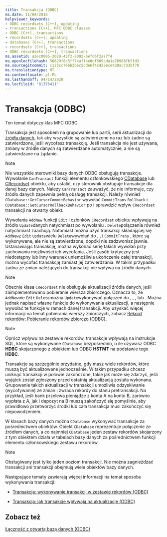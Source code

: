 ```yaml
---
title: Transakcja (ODBC)
ms.date: 11/04/2016
helpviewer_keywords:
- ODBC recordsets [C++], updating
- transactions [C++], MFC ODBC classes
- ODBC [C++], transactions
- recordsets [C++], updating
- databases [C++], transactions
- recordsets [C++], transactions
- ODBC recordsets [C++], transactions
ms.assetid: a2ec0995-2029-45f2-8092-6efd6f2a77f4
ms.openlocfilehash: 56629f8c5ff74aff4e0df589cda1e7b988fb5fd3
ms.sourcegitcommit: c123cc76bb2b6c5cde6f4c425ece420ac733bf70
ms.translationtype: MT
ms.contentlocale: pl-PL
ms.lasthandoff: 04/14/2020
ms.locfileid: "81376411"
---
```

# <a name="transaction-odbc"></a>Transakcja (ODBC)

Ten temat dotyczy klas MFC ODBC.

Transakcja jest sposobem na grupowanie lub partii, serii aktualizacji do [źródła danych,](../../data/odbc/data-source-odbc.md) tak aby wszystkie są zatwierdzone na raz lub żadne są zatwierdzone, jeśli wycofasz transakcję. Jeśli transakcja nie jest używana, zmiany w źródle danych są zatwierdzane automatycznie, a nie są zatwierdzane na żądanie.

> [!NOTE]
> Nie wszystkie sterowniki bazy danych ODBC obsługują transakcje. Wywołanie `CanTransact` funkcji elementu członkowskiego [CDatabase](../../mfc/reference/cdatabase-class.md) lub [CRecordset](../../mfc/reference/crecordset-class.md) obiektu, aby ustalić, czy sterownik obsługuje transakcje dla danej bazy danych. Należy `CanTransact` zauważyć, że nie informuje, czy źródło danych zapewnia pełną obsługę transakcji. Należy również `CDatabase::GetCursorCommitBehavior` wywołać `CommitTrans` `Rollback` i `CDatabase::GetCursorRollbackBehavior` po i sprawdzić wpływ `CRecordset` transakcji na otwarty obiekt.

Wywołania `AddNew` funkcji `Edit` i członków `CRecordset` obiektu wpływają na źródło `Update`danych natychmiast po wywołaniu . `Delete`połączenia również natychmiast zaachują. Natomiast można użyć transakcji składającej się `AddNew`z `Edit` `Update`wielu `Delete`wywołań do , , i `CommitTrans` , które są wykonywane, ale nie są zatwierdzone, dopóki nie zadzwonisz jawnie. Ustanawiając transakcję, można wykonać serię takich wywołań przy zachowaniu możliwości ich wycofania. Jeśli zasób krytyczny jest niedostępny lub inny warunek uniemożliwia ukończenie całej transakcji, można wycofać transakcję zamiast jej zatwierdzania. W takim przypadku żadna ze zmian należących do transakcji nie wpływa na źródło danych.

> [!NOTE]
> Obecnie klasa `CRecordset` nie obsługuje aktualizacji źródła danych, jeśli zaimplementowano pobieranie wiersza zbiorczego. Oznacza to, że `AddNew`nie `Edit` `Delete`można `Update`wykonywać połączeń do , , , lub . Można jednak napisać własne funkcje do wykonywania aktualizacji, a następnie wywołać te funkcje w ramach danej transakcji. Aby uzyskać więcej informacji na temat pobierania wierszy zbiorczych, zobacz [Rekord rekordów: Pobieranie rekordów zbiorczo (ODBC)](../../data/odbc/recordset-fetching-records-in-bulk-odbc.md).

> [!NOTE]
> Oprócz wpływu na zestawie rekordów, transakcje wpływają na instrukcje SQL, które są wykonywane `CDatabase` bezpośrednio, o ile używasz ODBC **HDBC** skojarzonego z obiektem lub ODBC **HSTMT** na podstawie tego **HDBC**.

Transakcje są szczególnie przydatne, gdy masz wiele rekordów, które muszą być aktualizowane jednocześnie. W takim przypadku chcesz uniknąć transakcji w połowie zakończone, takie jak może się zdarzyć, jeśli wyjątek został zgłoszony przed ostatnią aktualizacją została wykonana. Grupowanie takich aktualizacji w transakcji umożliwia odzyskiwanie (wycofywanie) ze zmian i zwraca rekordy do stanu pretransakcji. Na przykład, jeśli bank przelewa pieniądze z konta A na konto B, zarówno wypłata z A, jak i depozyt na B muszą zakończyć się pomyślnie, aby prawidłowo przetworzyć środki lub cała transakcja musi zakończyć się niepowodzeniem.

W klasach bazy danych można `CDatabase` wykonywać transakcje za pośrednictwem obiektów. Obiekt `CDatabase` reprezentuje połączenie ze źródłem danych, a co najmniej `CDatabase` jeden zestaw rekordów skojarzony z tym obiektem działa w tabelach bazy danych za pośrednictwem funkcji elementu członkowskiego zestawu rekordów.

> [!NOTE]
> Obsługiwany jest tylko jeden poziom transakcji. Nie można zagnieżdżać transakcji ani transakcji obejmują wiele obiektów bazy danych.

Następujące tematy zawierają więcej informacji na temat sposobu wykonywania transakcji:

- [Transakcja: wykonywanie transakcji w zestawie rekordów (ODBC)](../../data/odbc/transaction-performing-a-transaction-in-a-recordset-odbc.md)

- [Transakcja: jak transakcje wpływają na aktualizacje (ODBC)](../../data/odbc/transaction-how-transactions-affect-updates-odbc.md)

## <a name="see-also"></a>Zobacz też

[Łączność z otwartą bazą danych (ODBC)](../../data/odbc/open-database-connectivity-odbc.md)
